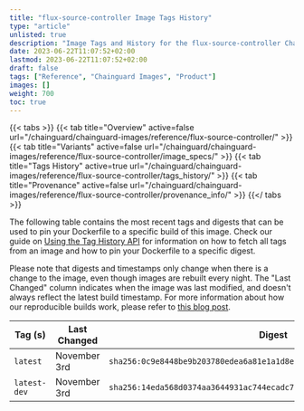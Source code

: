 ```yaml
---
title: "flux-source-controller Image Tags History"
type: "article"
unlisted: true
description: "Image Tags and History for the flux-source-controller Chainguard Image"
date: 2023-06-22T11:07:52+02:00
lastmod: 2023-06-22T11:07:52+02:00
draft: false
tags: ["Reference", "Chainguard Images", "Product"]
images: []
weight: 700
toc: true
---
```


{{< tabs >}}
{{< tab title="Overview" active=false url="/chainguard/chainguard-images/reference/flux-source-controller/" >}}
{{< tab title="Variants" active=false url="/chainguard/chainguard-images/reference/flux-source-controller/image_specs/" >}}
{{< tab title="Tags History" active=true url="/chainguard/chainguard-images/reference/flux-source-controller/tags_history/" >}}
{{< tab title="Provenance" active=false url="/chainguard/chainguard-images/reference/flux-source-controller/provenance_info/" >}}
{{</ tabs >}}

The following table contains the most recent tags and digests that can be used to pin your Dockerfile to a specific build of this image. Check our guide on [Using the Tag History API](/chainguard/chainguard-images/using-the-tag-history-api/) for information on how to fetch all tags from an image and how to pin your Dockerfile to a specific digest.

Please note that digests and timestamps only change when there is a change to the image, even though images are rebuilt every night. The "Last Changed" column indicates when the image was last modified, and doesn't always reflect the latest build timestamp. For more information about how our reproducible builds work, please refer to [this blog post](https://www.chainguard.dev/unchained/reproducing-chainguards-reproducible-image-builds).

| Tag (s)       | Last Changed | Digest                                                                    |
|---------------|--------------|---------------------------------------------------------------------------|
|  `latest`     | November 3rd | `sha256:0c9e8448be9b203780edea6a81e1a1d8e233e3a6e5a1055f4c89193ce0e57cef` |
|  `latest-dev` | November 3rd | `sha256:14eda568d0374aa3644931ac744ecadc7b9c5a2f52b04138a1c13f0fdcd1dd3f` |

